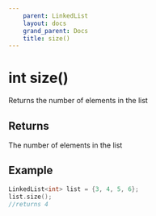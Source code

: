 ```yaml
---
    parent: LinkedList
    layout: docs
    grand_parent: Docs
    title: size()
---
```

# int size()

Returns the number of elements in the list

## Returns
The number of elements in the list

## Example
```cpp
LinkedList<int> list = {3, 4, 5, 6};
list.size();
//returns 4
```